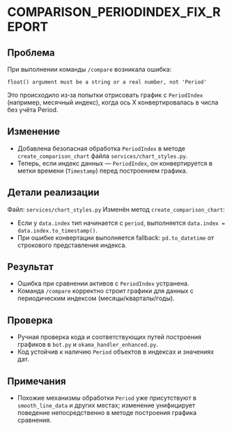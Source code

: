 # COMPARISON_PERIODINDEX_FIX_REPORT

## Проблема
При выполнении команды `/compare` возникала ошибка:
```
float() argument must be a string or a real number, not 'Period'
```
Это происходило из‑за попытки отрисовать график с `PeriodIndex` (например, месячный индекс), когда ось X конвертировалась в числа без учёта Period.

## Изменение
- Добавлена безопасная обработка `PeriodIndex` в методе `create_comparison_chart` файла `services/chart_styles.py`.
- Теперь, если индекс данных — `PeriodIndex`, он конвертируется в метки времени (`Timestamp`) перед построением графика.

## Детали реализации
Файл: `services/chart_styles.py`
Изменён метод `create_comparison_chart`:
- Если у `data.index` тип начинается с `period`, выполняется `data.index = data.index.to_timestamp()`.
- При ошибке конвертации выполняется fallback: `pd.to_datetime` от строкового представления индекса.

## Результат
- Ошибка при сравнении активов с `PeriodIndex` устранена.
- Команда `/compare` корректно строит графики для данных с периодическим индексом (месяцы/кварталы/годы).

## Проверка
- Ручная проверка кода и соответствующих путей построения графиков в `bot.py` и `okama_handler_enhanced.py`.
- Код устойчив к наличию `Period` объектов в индексах и значениях дат.

## Примечания
- Похожие механизмы обработки `Period` уже присутствуют в `smooth_line_data` и других местах; изменение унифицирует поведение непосредственно в методе построения графика сравнения.